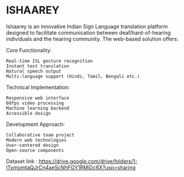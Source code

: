 # ISHAAREY #
Ishaarey is an innovative Indian Sign Language translation platform designed to facilitate communication between deaf/hard-of-hearing individuals and the hearing community. The web-based solution offers:

Core Functionality:

    Real-time ISL gesture recognition
    Instant text translation
    Natural speech output
    Multi-language support (Hindi, Tamil, Bengali etc.)
Technical Implementation:

    Responsive web interface
    60fps video processing
    Machine learning backend
    Accessible design
Development Approach:

    Collaborative team project
    Modern web technologies
    User-centered design
    Open-source components





Dataset link : https://drive.google.com/drive/folders/1-lTvmomtaQJrCn4aeScNhFGY1RMiDc6X?usp=sharing
